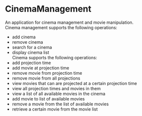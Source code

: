 # CinemaManagement
An application for cinema management and movie manipulation.   
Cinema management supports the following operations:  
- add cinema  
- remove cinema  
- search for a cinema  
- display cinema list  
Cinema supports the following operations:  
- add projection time  
- add movie at projection time  
- remove movie from projection time  
- remove movie from all projections  
- view movies that can are projected at a certain projection time  
- view all projection times and movies in them  
- view a list of all available movies in the cinema  
- add movie to list of available movies  
- remove a movie from the list of available movies  
- retrieve a certain movie from the movie list


